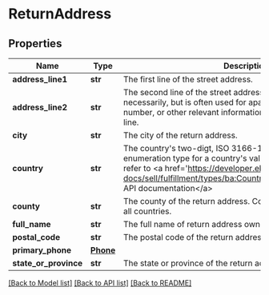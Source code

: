 # ReturnAddress

## Properties
Name | Type | Description | Notes
------------ | ------------- | ------------- | -------------
**address_line1** | **str** | The first line of the street address. | [optional] 
**address_line2** | **str** | The second line of the street address. This line is not always necessarily, but is often used for apartment number or suite number, or other relevant information that can not fit on the first line. | [optional] 
**city** | **str** | The city of the return address. | [optional] 
**country** | **str** | The country&#x27;s two-digt, ISO 3166-1 country code. See the enumeration type for a country&#x27;s value. For implementation help, refer to &lt;a href&#x3D;&#x27;https://developer.ebay.com/api-docs/sell/fulfillment/types/ba:CountryCodeEnum&#x27;&gt;eBay API documentation&lt;/a&gt; | [optional] 
**county** | **str** | The county of the return address. Counties are not applicable to all countries. | [optional] 
**full_name** | **str** | The full name of return address owner. | [optional] 
**postal_code** | **str** | The postal code of the return address. | [optional] 
**primary_phone** | [**Phone**](Phone.md) |  | [optional] 
**state_or_province** | **str** | The state or province of the return address. | [optional] 

[[Back to Model list]](../README.md#documentation-for-models) [[Back to API list]](../README.md#documentation-for-api-endpoints) [[Back to README]](../README.md)

